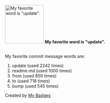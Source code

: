 <img src="https://github.com/my-badges/my-badges/blob/master/src/all-badges/favorite-word/favorite-word.png?raw=true" alt="My favorite word is &quot;update&quot;." title="My favorite word is &quot;update&quot;." width="128">
<strong>My favorite word is &quot;update&quot;.</strong>
<br><br>

My favorite commit message words are:

1. update (used 2242 times)
2. readme.md (used 1000 times)
3. from (used 850 times)
4. to (used 718 times)
5. bump (used 545 times)


Created by <a href="https://github.com/my-badges/my-badges">My Badges</a>